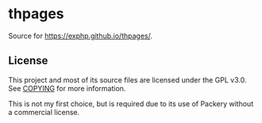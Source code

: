 # thpages

Source for https://exphp.github.io/thpages/.


## License

This project and most of its source files are licensed under the GPL v3.0.  See [COPYING](COPYING) for more information.

This is not my first choice, but is required due to its use of Packery without a commercial license.
